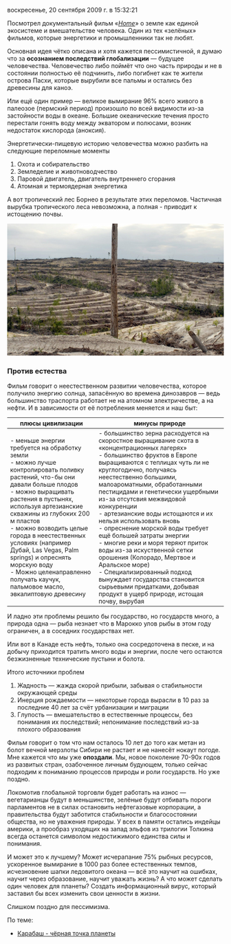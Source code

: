 воскресенье, 20 сентября 2009 г. в 15:32:21

Посмотрел документальный фильм «_[Home](http://www.youtube.com/user/homeproject)_» о земле как единой экосистеме и вмешательстве человека. Один из тех «зелёных» фильмов, которые энергетики и промышленники так не любят.

Основная идея чётко описана и хотя кажется пессимистичной, я думаю что за **осознанием последствий глобализации** — будущее человечества. Человечество либо поймёт что оно часть природы и не в состоянии полностью её подчинить, либо погибнет как те жители острова Пасхи, которые вырубили все пальмы и остались без древесины для каноэ.

Или ещё один пример — великое вымирание 96% всего живого в палеозое (пермский период) произошло по всей видимости из-за застойности воды в океане. Большие океанические течения просто перестали гонять воду между экватором и полюсами, возник недостаток кислорода (аноксия).

Энергетически-пищевую историю человечества можно разбить на следующие переломные моменты

1. Охота и собирательство
2. Земледелие и животноводчество
3. Паровой двигатель, двигатель внутреннего сгорания
4. Атомная и термоядерная энергетика

А вот тропический лес Борнео в результате этих переломов. Частичная вырубка тропического леса невозможна, а полная - приводит к истощению почвы.

![](img/17.jpg)
### Против естества

Фильм говорит о неестественном развитии человечества, которое получило энергию солнца, запасённую во времена динозавров — ведь большинство траспорта работает не на атомном электричестве, а на нефти. И в зависимости от её потребления меняется и наш быт:

|плюсы цивилизации|минусы природе|
|---|---|
|- меньше энергии требуется на обработку земли<br>- можно лучше контролировать поливку растений, что-бы они давали больше плодов<br>- можно выращивать растения в пустынях, используя артезианские скважины из глубоких 200 м пластов<br>- можно возводить целые города в неестественных условиях (например Дубай, Las Vegas, Palm springs) и опреснять морскую воду<br>- Можно целенаправленно получать каучук, пальмовое масло, эвкалиптовую древесину|- большинство зерна расходуется на скоростное выращивание скота в «концентрационных лагерях»<br>- большинство фруктов в Европе выращиваются с теплицах чуть ли не круглогодично, получаясь неестественно большими, малоароматными, обработанными пестицидами и генетически ущербными из-за отсутсвия межвидовой конкуренции<br>- артезианские воды истощаются и их нельзя использовать вновь<br>- опреснение морской воды требует ещё большей затраты энергии<br>- многие реки и моря теряют приток воды из-за искуственной сетки орошения (Колорадо, Мертвое и Аральское море)<br>- Специализированный подход вынуждает государства становится сырьевыми придатками, добывая продукт в ущерб природе, истощая почву, вырубая|

И ладно эти проблемы решило бы государство, но государств много, а природа одна — рыба незнает что в Марокко улов рыбы в этом году ограничен, а в соседних государствах нет. 

Или вот в Канаде есть нефть, только она сосредоточена в песке, и на добычу приходится тратить много воды и энергии, после чего остаются безжизненные технические пустыни и болота.

Итого источники проблем

1. Жадность — жажда скорой прибыли, забывая о стабильности окружающей среды
2. Инерция рождаемости — некоторые города вырасли в 10 раз за последние 40 лет за счёт урбанизации и миграции
3. Глупость — вмешательство в естественные процессы, без понимания их последствий; непонимание последствий из-за плохого образования

Фильм говорит о том что нам осталось 10 лет до того как метан из болот вечной мерзлоты Сибири не растает и не нанесёт нокаут погоде. Мне кажется что _мы_ уже **опоздали**. Мы, новое поколение 70-90х годов из развитых стран, озабоченное личным будующем, только сейчас подходим к пониманию процессов природы и роли государств. Но уже поздно.

Локомотив глобальной торговли будет работать на износ — вегетарианцы будут в меньшинстве, зелёные будут отбивать пороги парламентов не в силах остановить нефтегазовые корпорации, а правительства будут заботится стабильности и благосостоянии общества, но не уважения природы. У всех в памяти остались индейцы америки, а прообраз уходящих на запад эльфов из трилогии Толкина всегда останется символом недостижимого единства силы и понимания.

И может это к лучшему? Может исчерапание 75% рыбных ресурсов, ускоренное вымирание в 1000 раз более естественных темпов, исчезновение шапки ледовитого океана — всё это научит на ошибках, научит через образование, научит уважать жизнь? А что может сделать один человек для планеты? Создать информационный вирус, который заставил бы всех изменить свои ценности в жизни.

Слишком поздно для пессимизма.

По теме: 

- [Карабаш - чёрная точка планеты](http://ekimoff.ru/191/)